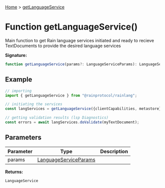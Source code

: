 [Home](../index.md) &gt; [getLanguageService](./getlanguageservice_1.md)

# Function getLanguageService()

Main function to get Rain language services initiated and ready to recieve TextDocuments to provide the desired language services

<b>Signature:</b>

```typescript
function getLanguageService(params?: LanguageServiceParams): LanguageService;
```

## Example


```ts
// importing
import { getLanguageService } from "@rainprotocol/rainlang";

// initiating the services
const langServices = getLanguageService({clientCapabilities, metastore});

// getting validation results (lsp Diagnostics)
const errors = await langServices.doValidate(myTextDocument);

```

## Parameters

|  Parameter | Type | Description |
|  --- | --- | --- |
|  params | [LanguageServiceParams](../interfaces/languageserviceparams.md) |  |

<b>Returns:</b>

`LanguageService`

